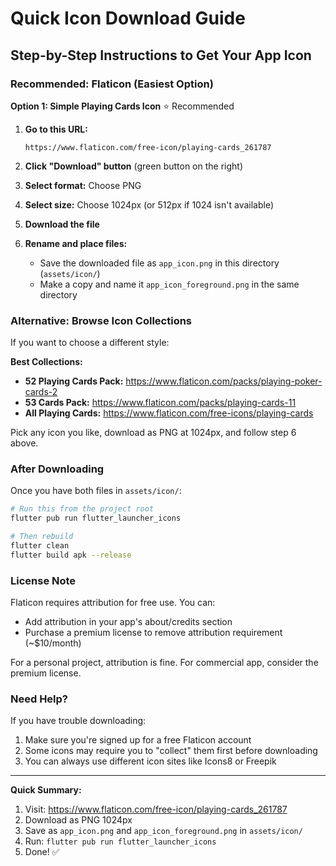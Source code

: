# Quick Icon Download Guide

## Step-by-Step Instructions to Get Your App Icon

### Recommended: Flaticon (Easiest Option)

**Option 1: Simple Playing Cards Icon** ⭐ Recommended

1. **Go to this URL:**
   ```
   https://www.flaticon.com/free-icon/playing-cards_261787
   ```

2. **Click "Download" button** (green button on the right)

3. **Select format:** Choose PNG

4. **Select size:** Choose 1024px (or 512px if 1024 isn't available)

5. **Download the file**

6. **Rename and place files:**
   - Save the downloaded file as `app_icon.png` in this directory (`assets/icon/`)
   - Make a copy and name it `app_icon_foreground.png` in the same directory

### Alternative: Browse Icon Collections

If you want to choose a different style:

**Best Collections:**
- **52 Playing Cards Pack:** https://www.flaticon.com/packs/playing-poker-cards-2
- **53 Cards Pack:** https://www.flaticon.com/packs/playing-cards-11
- **All Playing Cards:** https://www.flaticon.com/free-icons/playing-cards

Pick any icon you like, download as PNG at 1024px, and follow step 6 above.

### After Downloading

Once you have both files in `assets/icon/`:

```bash
# Run this from the project root
flutter pub run flutter_launcher_icons

# Then rebuild
flutter clean
flutter build apk --release
```

### License Note

Flaticon requires attribution for free use. You can:
- Add attribution in your app's about/credits section
- Purchase a premium license to remove attribution requirement (~$10/month)

For a personal project, attribution is fine. For commercial app, consider the premium license.

### Need Help?

If you have trouble downloading:
1. Make sure you're signed up for a free Flaticon account
2. Some icons may require you to "collect" them first before downloading
3. You can always use different icon sites like Icons8 or Freepik

---

**Quick Summary:**
1. Visit: https://www.flaticon.com/free-icon/playing-cards_261787
2. Download as PNG 1024px
3. Save as `app_icon.png` and `app_icon_foreground.png` in `assets/icon/`
4. Run: `flutter pub run flutter_launcher_icons`
5. Done! ✅
